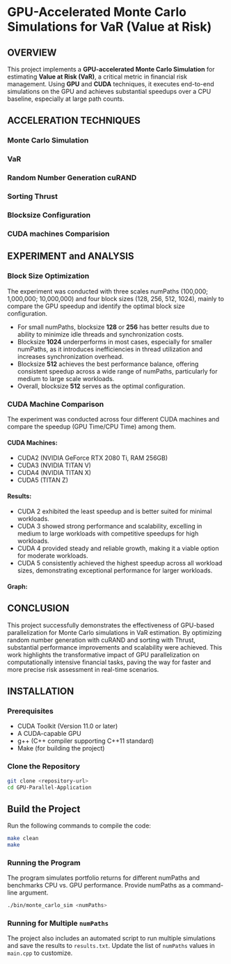 # GPU-Accelerated Monte Carlo Simulations for VaR (Value at Risk)

## OVERVIEW
This project implements a **GPU-accelerated Monte Carlo Simulation** for estimating **Value at Risk (VaR)**, a critical metric in financial risk management. Using **GPU** and **CUDA** techniques, it executes end-to-end simulations on the GPU and achieves substantial speedups over a CPU baseline, especially at large path counts.

## ACCELERATION TECHNIQUES

### Monte Carlo Simulation
### VaR
### Random Number Generation cuRAND
### Sorting Thrust
### Blocksize Configuration
### CUDA machines Comparision

## EXPERIMENT and ANALYSIS

### Block Size Optimization

The experiment was conducted with three scales numPaths (100,000; 1,000,000; 10,000,000) and four block sizes (128, 256, 512, 1024), mainly to compare the GPU speedup and identify the optimal block size configuration.

- For small numPaths, blocksize **128** or **256** has better results due to ability to minimize idle threads and synchronization costs.
- Blocksize **1024** underperforms in most cases, especially for smaller numPaths, as it introduces inefficiencies in thread utilization and increases synchronization overhead. 
- Blocksize **512** achieves the best performance balance, offering consistent speedup across a wide range of numPaths, particularly for
medium to large scale workloads. 
- Overall, blocksize **512** serves as the optimal configuration.


### CUDA Machine Comparison

The experiment was conducted across four different CUDA machines and compare the speedup (GPU Time/CPU Time) among them.

#### CUDA Machines:
- CUDA2 (NVIDIA GeForce RTX 2080 Ti, RAM 256GB)
- CUDA3 (NVIDIA TITAN V)
- CUDA4 (NVIDIA TITAN X)
- CUDA5 (TITAN Z)

#### Results:
- CUDA 2 exhibited the least speedup and is better suited for minimal workloads.
- CUDA 3 showed strong performance and scalability, excelling in medium to large workloads with competitive speedups for high workloads.
- CUDA 4 provided steady and reliable growth, making it a viable option for moderate workloads.
- CUDA 5 consistently achieved the highest speedup across all workload sizes, demonstrating exceptional performance for larger workloads.

#### Graph:



## CONCLUSION

This project successfully demonstrates the effectiveness of GPU-based parallelization for Monte Carlo simulations in VaR estimation. By optimizing random number generation with cuRAND and sorting with Thrust, substantial performance improvements and scalability were achieved. This work highlights the transformative impact of GPU parallelization on computationally intensive financial tasks, paving the way for faster and more precise risk assessment in real-time scenarios. 


## INSTALLATION

### Prerequisites
- CUDA Toolkit (Version 11.0 or later)
- A CUDA-capable GPU
- g++ (C++ compiler supporting C++11 standard)
- Make (for building the project)

### Clone the Repository
```bash
git clone <repository-url>
cd GPU-Parallel-Application
```
## Build the Project
Run the following commands to compile the code:
```bash
make clean
make
```

### Running the Program
The program simulates portfolio returns for different numPaths and benchmarks CPU vs. GPU performance. Provide numPaths as a command-line argument.
```bash
./bin/monte_carlo_sim <numPaths>
```
### Running for Multiple `numPaths`
The project also includes an automated script to run multiple simulations and save the results to `results.txt`. Update the list of `numPaths` values in `main.cpp` to customize.



